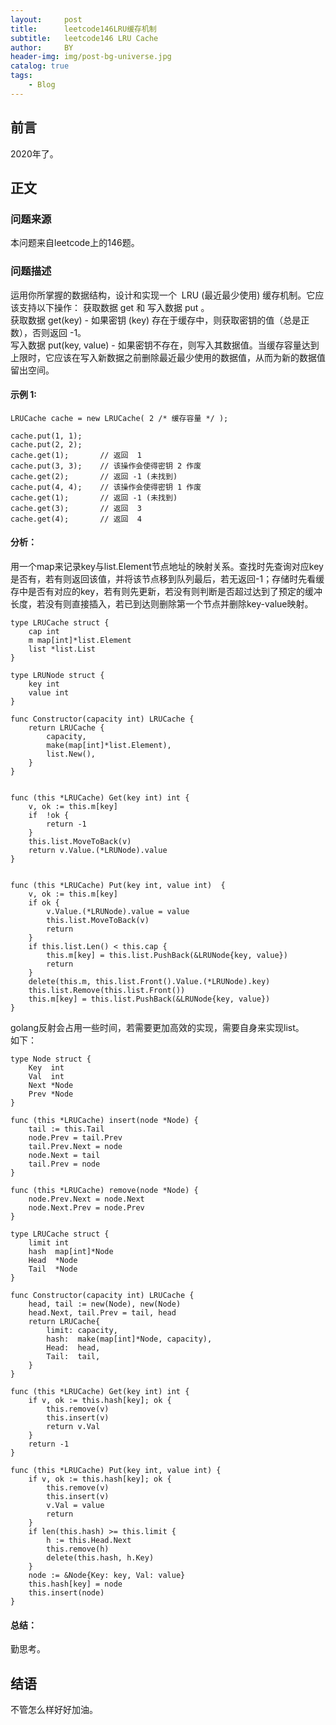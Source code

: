 ```yaml
---
layout:     post
title:      leetcode146LRU缓存机制
subtitle:   leetcode146 LRU Cache
author:     BY
header-img: img/post-bg-universe.jpg
catalog: true
tags:
    - Blog
---
```



## 前言

2020年了。

## 正文

### 问题来源

本问题来自leetcode上的146题。  

### 问题描述

运用你所掌握的数据结构，设计和实现一个  LRU (最近最少使用) 缓存机制。它应该支持以下操作： 获取数据 get 和 写入数据 put 。  
获取数据 get(key) - 如果密钥 (key) 存在于缓存中，则获取密钥的值（总是正数），否则返回 -1。  
写入数据 put(key, value) - 如果密钥不存在，则写入其数据值。当缓存容量达到上限时，它应该在写入新数据之前删除最近最少使用的数据值，从而为新的数据值留出空间。   

#### 示例 1:
```
LRUCache cache = new LRUCache( 2 /* 缓存容量 */ );

cache.put(1, 1);
cache.put(2, 2);
cache.get(1);       // 返回  1
cache.put(3, 3);    // 该操作会使得密钥 2 作废
cache.get(2);       // 返回 -1 (未找到)
cache.put(4, 4);    // 该操作会使得密钥 1 作废
cache.get(1);       // 返回 -1 (未找到)
cache.get(3);       // 返回  3
cache.get(4);       // 返回  4
```

#### 分析：
用一个map来记录key与list.Element节点地址的映射关系。查找时先查询对应key是否有，若有则返回该值，并将该节点移到队列最后，若无返回-1；存储时先看缓存中是否有对应的key，若有则先更新，若没有则判断是否超过达到了预定的缓冲长度，若没有则直接插入，若已到达则删除第一个节点并删除key-value映射。
```
type LRUCache struct {
	cap int
	m map[int]*list.Element
	list *list.List
}

type LRUNode struct {
	key int
	value int
}

func Constructor(capacity int) LRUCache {
	return LRUCache {
		capacity,
		make(map[int]*list.Element),
		list.New(),
	}
}


func (this *LRUCache) Get(key int) int {
	v, ok := this.m[key]
	if  !ok {
		return -1
	}
	this.list.MoveToBack(v)
	return v.Value.(*LRUNode).value
}


func (this *LRUCache) Put(key int, value int)  {
	v, ok := this.m[key]
	if ok {
		v.Value.(*LRUNode).value = value
		this.list.MoveToBack(v)
		return
	}
	if this.list.Len() < this.cap {
		this.m[key] = this.list.PushBack(&LRUNode{key, value})
		return
	}
	delete(this.m, this.list.Front().Value.(*LRUNode).key)
	this.list.Remove(this.list.Front())
	this.m[key] = this.list.PushBack(&LRUNode{key, value})
}
```
golang反射会占用一些时间，若需要更加高效的实现，需要自身来实现list。  
如下：  
```
type Node struct {
	Key  int
	Val  int
	Next *Node
	Prev *Node
}

func (this *LRUCache) insert(node *Node) {
	tail := this.Tail
	node.Prev = tail.Prev
	tail.Prev.Next = node
	node.Next = tail
	tail.Prev = node
}

func (this *LRUCache) remove(node *Node) {
	node.Prev.Next = node.Next
	node.Next.Prev = node.Prev
}

type LRUCache struct {
	limit int
	hash  map[int]*Node
	Head  *Node
	Tail  *Node
}

func Constructor(capacity int) LRUCache {
	head, tail := new(Node), new(Node)
	head.Next, tail.Prev = tail, head
	return LRUCache{
		limit: capacity,
		hash:  make(map[int]*Node, capacity),
		Head:  head,
		Tail:  tail,
	}
}

func (this *LRUCache) Get(key int) int {
	if v, ok := this.hash[key]; ok {
		this.remove(v)
		this.insert(v)
		return v.Val
	}
	return -1
}

func (this *LRUCache) Put(key int, value int) {
	if v, ok := this.hash[key]; ok {
		this.remove(v)
		this.insert(v)
		v.Val = value
		return
	}
	if len(this.hash) >= this.limit {
		h := this.Head.Next
		this.remove(h)
		delete(this.hash, h.Key)
	}
	node := &Node{Key: key, Val: value}
	this.hash[key] = node
	this.insert(node)
}
```
#### 总结：
勤思考。  

## 结语
不管怎么样好好加油。

